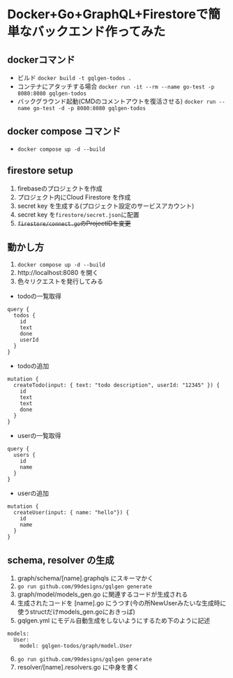 # Docker+Go+GraphQL+Firestoreで簡単なバックエンド作ってみた

## dockerコマンド
- ビルド
`docker build -t gqlgen-todos .`
- コンテナにアタッチする場合
`docker run -it --rm --name go-test -p 8080:8080 gqlgen-todos`
- バックグラウンド起動(CMDのコメントアウトを復活させる)
`docker run --name go-test -d -p 8080:8080 gqlgen-todos`

## docker compose コマンド
- `docker compose up -d --build`

## firestore setup
1. firebaseのプロジェクトを作成
2. プロジェクト内にCloud Firestore を作成
3. secret key を生成する(プロジェクト設定のサービスアカウント)
4. secret key を`firestore/secret.json`に配置
5. ~~`firestore/connect.go`のProjectIDを変更~~

## 動かし方
1. `docker compose up -d --build`
2. http://localhost:8080 を開く
3. 色々リクエストを発行してみる
- todoの一覧取得
```
query {
  todos {
    id
    text
    done
    userId
  }
}
```
- todoの追加
```
mutation {
  createTodo(input: { text: "todo description", userId: "12345" }) {
    id
    text
    text
    done
  }
}
```
- userの一覧取得
```
query {
  users {
    id
    name
  }
}
```
- userの追加
```
mutation {
  createUser(input: { name: "hello"}) {
    id
    name
  }
}
```

## schema, resolver の生成
1. graph/schema/[name].graphqls にスキーマかく
2. `go run github.com/99designs/gqlgen generate`
3. graph/model/models_gen.go に関連するコードが生成される
4. 生成されたコードを [name].go にうつす(今の所NewUserみたいな生成時に使うstructだけmodels_gen.goにおきっぱ)
5. gqlgen.yml にモデル自動生成をしないようにするため下のように記述
```
models:
  User:
    model: gqlgen-todos/graph/model.User
```
6. `go run github.com/99designs/gqlgen generate`
7. resolver/[name].resolvers.go に中身を書く